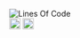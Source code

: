 ![Lines Of Code](https://img.shields.io/badge/LoC-0-lightblue)
<br>
[<img alt="ci errors" src="https://img.shields.io/github/actions/workflow/status/valeratrades/PROJECT_NAME_PLACEHOLDER/errors.yml?branch=master&style=for-the-badge&style=flat-square&label=errors&labelColor=420d09" height="20">](https://github.com/valeratrades/PROJECT_NAME_PLACEHOLDER/actions?query=branch%3Amaster) <!--NB: Won't find it if repo is private-->
[<img alt="ci warnings" src="https://img.shields.io/github/actions/workflow/status/valeratrades/PROJECT_NAME_PLACEHOLDER/warnings.yml?branch=master&style=for-the-badge&style=flat-square&label=warnings&labelColor=d16002" height="20">](https://github.com/valeratrades/PROJECT_NAME_PLACEHOLDER/actions?query=branch%3Amaster) <!--NB: Won't find it if repo is private-->
